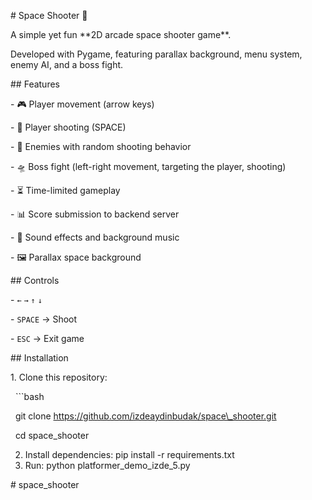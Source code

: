 \# Space Shooter 🚀



A simple yet fun \*\*2D arcade space shooter game\*\*.  

Developed with Pygame, featuring parallax background, menu system, enemy AI, and a boss fight.  


\## Features

\- 🎮 Player movement (arrow keys)  

\- 🔫 Player shooting (SPACE)  

\- 👾 Enemies with random shooting behavior  

\- 🛸 Boss fight (left-right movement, targeting the player, shooting)  

\- ⏳ Time-limited gameplay  

\- 📊 Score submission to backend server  

\- 🎵 Sound effects and background music  

\- 🖼️ Parallax space background  



\## Controls

\- `←` `→` `↑` `↓`   

\- `SPACE` → Shoot  

\- `ESC` → Exit game  



\## Installation

1\. Clone this repository:

&nbsp;  ```bash

&nbsp;  git clone https://github.com/izdeaydinbudak/space\_shooter.git

&nbsp;  cd space\_shooter


2. Install dependencies:
   pip install -r requirements.txt
3. Run:
   python platformer_demo_izde_5.py

#   s p a c e _ s h o o t e r  
 